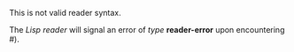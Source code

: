  

This is not valid reader syntax. 

The *Lisp reader* will signal an error of *type* **reader-error** upon encountering #). 

